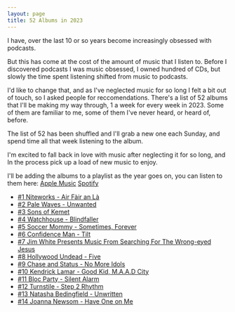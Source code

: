 ```yaml
---
layout: page
title: 52 Albums in 2023
---
```


I have, over the last 10 or so years become increasingly obsessed with podcasts. 

But this has come at the cost of the amount of music that I listen to. Before I discovered podcasts I was music obsessed, I owned hundred of CDs, but slowly the time spent listening shifted from music to podcasts.

I'd like to change that, and as I've neglected music for so long I felt a bit out of touch, so I asked people for reccomendations. There's a list of 52 albums that I'll be making my way through, 1 a week for every week in 2023. Some of them are familiar to me, some of them I've never heard, or heard of, before. 

The list of 52 has been shuffled and I'll grab a new one each Sunday, and spend time all that week listening to the album.

I'm excited to fall back in love with music after neglecting it for so long, and In the process pick up a load of new music to enjoy.

I'll be adding the albums to a playlist as the year goes on, you can listen to them here: [Apple Music](https://music.apple.com/gb/playlist/52-albums-in-2023/pl.u-PRM6tLGZb69) [Spotify](https://open.spotify.com/playlist/6B159AmdyVkoy1j8H66c2X?si=60a6fd66f2994584)

- [#1 Niteworks - Air Fàir an Là](/2023-01-07-Niteworks/)
- [#2 Pale Waves - Unwanted](/2023-01-14-Pale-Waves/)
- [#3 Sons of Kemet](/2023-01-21-Sons-of_Kmet/)
- [#4 Watchhouse - Blindfaller](/2023-01-28-Watchhouse/)
- [#5 Soccer Mommy - Sometimes, Forever](/2023-02-05-SoccerMommy/)
- [#6 Confidence Man - Tilt](/2023-02-11-Confidence-Man-Tilt/)
- [#7 Jim White Presents Music From Searching For The Wrong-eyed Jesus](/2023-02-18-Jim-White/)
- [#8 Hollywood Undead - Five](/2023-02-18-Hollywood-Undead/)
- [#9 Chase and Status - No More Idols](/2023-02-26-Chase-and-Status/)
- [#10 Kendrick Lamar - Good Kid, M.A.A.D City](/2023-03-11-Kendrick-Lamar/)
- [#11 Bloc Party - Silent Alarm](/2023-03-18-Bloc-Party/)
- [#12 Turnstile - Step 2 Rhythm](/2023-03-25-Turnstile-Step/)
- [#13 Natasha Bedingfield - Unwritten](/2023-04-01-Natasha-Bedingfield/)
- [#14 Joanna Newsom - Have One on Me](/2023-04-08-Joanna-Newsom/)